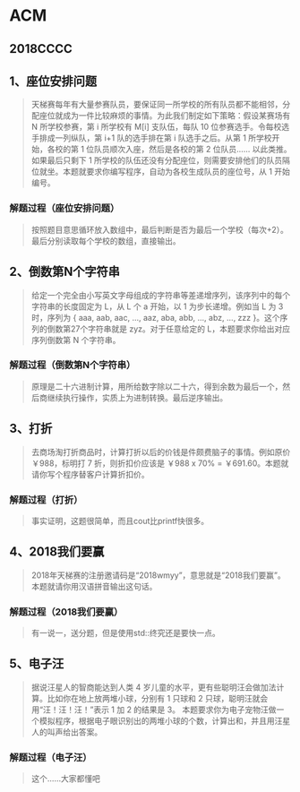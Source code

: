 # ACM

## 2018CCCC

## 1、座位安排问题

> 天梯赛每年有大量参赛队员，要保证同一所学校的所有队员都不能相邻，分配座位就成为一件比较麻烦的事情。为此我们制定如下策略：假设某赛场有 N 所学校参赛，第 i 所学校有 M[i] 支队伍，每队 10 位参赛选手。令每校选手排成一列纵队，第 i+1 队的选手排在第 i 队选手之后。从第 1 所学校开始，各校的第 1 位队员顺次入座，然后是各校的第 2 位队员…… 以此类推。如果最后只剩下 1 所学校的队伍还没有分配座位，则需要安排他们的队员隔位就坐。本题就要求你编写程序，自动为各校生成队员的座位号，从 1 开始编号。

### 解题过程（座位安排问题）

> 按照题目意思循环放入数组中，最后判断是否为最后一个学校（每次+2）。最后分别读取每个学校的数组，直接输出。

## 2、倒数第N个字符串

> 给定一个完全由小写英文字母组成的字符串等差递增序列，该序列中的每个字符串的长度固定为 L，从 L 个 a 开始，以 1 为步长递增。例如当 L 为 3 时，序列为 { aaa, aab, aac, ..., aaz, aba, abb, ..., abz, ..., zzz }。这个序列的倒数第27个字符串就是 zyz。对于任意给定的 L，本题要求你给出对应序列倒数第 N 个字符串。

### 解题过程（倒数第N个字符串）

> 原理是二十六进制计算，用所给数字除以二十六，得到余数为最后一个，然后商继续执行操作，实质上为进制转换。最后逆序输出。

## 3、打折

> 去商场淘打折商品时，计算打折以后的价钱是件颇费脑子的事情。例如原价 ￥988，标明打 7 折，则折扣价应该是 ￥988 x 70% = ￥691.60。本题就请你写个程序替客户计算折扣价。

### 解题过程（打折）

> 事实证明，这题很简单，而且cout比printf快很多。

## 4、2018我们要赢

> 2018年天梯赛的注册邀请码是“2018wmyy”，意思就是“2018我们要赢”。本题就请你用汉语拼音输出这句话。

### 解题过程（2018我们要赢）

> 有一说一，送分题，但是使用std::终究还是要快一点。

## 5、电子汪

> 据说汪星人的智商能达到人类 4 岁儿童的水平，更有些聪明汪会做加法计算。比如你在地上放两堆小球，分别有 1 只球和 2 只球，聪明汪就会用“汪！汪！汪！”表示 1 加 2 的结果是 3。
> 本题要求你为电子宠物汪做一个模拟程序，根据电子眼识别出的两堆小球的个数，计算出和，并且用汪星人的叫声给出答案。

### 解题过程（电子汪）

> 这个……大家都懂吧
